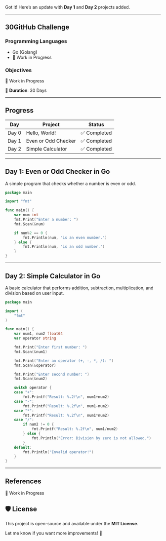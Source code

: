 Got it! Here’s an update with **Day 1** and **Day 2** projects added.  

---

## 30GitHub Challenge  

### Programming Languages  
- Go (Golang)  
- 🚧 Work in Progress  

### Objectives  
🚧 Work in Progress  

📅 **Duration**: 30 Days  

---

## Progress  

| Day  | Project               | Status     |  
|------|-----------------------|-----------|  
| Day 0 | Hello, World!        | ✅ Completed |  
| Day 1 | Even or Odd Checker  | ✅ Completed |  
| Day 2 | Simple Calculator    | ✅ Completed |  

---

## Day 1: Even or Odd Checker in Go  

A simple program that checks whether a number is even or odd.  

```go
package main

import "fmt"

func main() {
    var num int
    fmt.Print("Enter a number: ")
    fmt.Scan(&num)

    if num%2 == 0 {
        fmt.Println(num, "is an even number.")
    } else {
        fmt.Println(num, "is an odd number.")
    }
}
```

---

## Day 2: Simple Calculator in Go  

A basic calculator that performs addition, subtraction, multiplication, and division based on user input.  

```go
package main

import (
    "fmt"
)

func main() {
    var num1, num2 float64
    var operator string

    fmt.Print("Enter first number: ")
    fmt.Scan(&num1)

    fmt.Print("Enter an operator (+, -, *, /): ")
    fmt.Scan(&operator)

    fmt.Print("Enter second number: ")
    fmt.Scan(&num2)

    switch operator {
    case "+":
        fmt.Printf("Result: %.2f\n", num1+num2)
    case "-":
        fmt.Printf("Result: %.2f\n", num1-num2)
    case "*":
        fmt.Printf("Result: %.2f\n", num1*num2)
    case "/":
        if num2 != 0 {
            fmt.Printf("Result: %.2f\n", num1/num2)
        } else {
            fmt.Println("Error: Division by zero is not allowed.")
        }
    default:
        fmt.Println("Invalid operator!")
    }
}
```

---

## References  
🚧 Work in Progress  

## 🛡️ License  
This project is open-source and available under the **MIT License**.  

Let me know if you want more improvements! 🚀